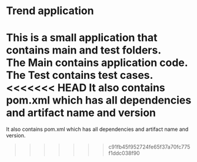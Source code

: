 # Trend application

This is a small application that contains main and test folders.  
The Main contains application code.  
The Test contains test cases.  
<<<<<<< HEAD
It also contains pom.xml which has all dependencies and artifact name and version
=======
It also contains pom.xml which has all dependencies and artifact name and version.
>>>>>>> c91fb45f952724fe65f37a70fc775f1ddc038f90

